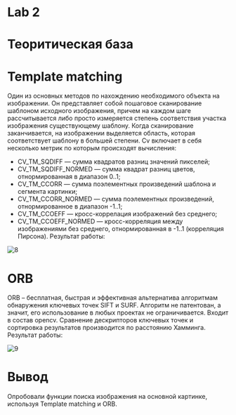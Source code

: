# Lab 2
# Теоритическая база
# Template matching
Один из основных методов по нахождению необходимого объекта на изображении. Он представляет собой пошаговое сканирование шаблоном исходного изображения, причем на каждом шаге рассчитывается либо просто измеряется степень соответствия участка изображения существующему шаблону. Когда сканирование заканчивается, на изображении выделяется область, которая соответствует шаблону в большей степени.
Cv включает в себя несколько метрик по которым происходят вычисления:
 * CV_TM_SQDIFF — сумма квадратов разниц значений пикселей;
 * CV_TM_SQDIFF_NORMED — сумма квадрат разниц цветов, отнормированная в диапазон 0..1;
 * CV_TM_CCORR — сумма поэлементных произведений шаблона и сегмента картинки;
 * CV_TM_CCORR_NORMED — сумма поэлементных произведений, отнормированное в диапазон -1..1;
 * CV_TM_CCOEFF — кросс-коррелация изображений без среднего;
 * CV_TM_CCOEFF_NORMED — кросс-корреляция между изображениями без среднего, отнормированная в -1..1 (корреляция Пирсона).
 Результат работы: 
 
 
![8](https://user-images.githubusercontent.com/82668230/205068167-2eaca630-3276-44bf-89b8-164106d5c59f.jpg)


# ORB
ORB – бесплатная, быстрая и эффективная альтернатива алгоритмам обнаружения ключевых точек SIFT и SURF. Алгоритм не патентован, а значит, его использование в любых проектах не ограничивается. Входит в состав opencv. Сравнение дескрипторов ключевых точек и сортировка результатов производится по расстоянию Хамминга.
 Результат работы: 
 
 
 ![9](https://user-images.githubusercontent.com/82668230/205068666-21b76a44-5a6e-4fe3-bf26-58b91c93c272.jpg)
 
 
 # Вывод
 Опробовали функции поиска изображения на основной картинке, используя Template matching и ORB.
